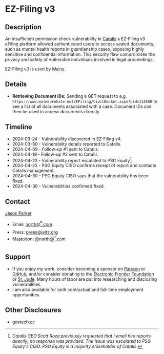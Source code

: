 # EZ-Filing v3

## Description

An insufficient permission check vulnerability in [Catalis](https://catalisgov.com/)'s EZ-Filing v3 eFiling platform allowed authenticated users to access sealed documents, such as mental health reports in guardianship cases, exposing highly sensitive and confidential information. This security flaw compromises the privacy and safety of vulnerable individuals involved in legal proceedings.

EZ-Filing v3 is used by [Maine](https://maineprobate.net/efiling).

## Details

- **Retrieving Document IDs:** Sending a GET request to e.g. `https://www.maineprobate.net/EFiling/CivilDocket.aspx?cid=114600` to see a list of all documents associated with a case. Document IDs can then be used to access documents directly.

## Timeline

- 2024-03-24 - Vulnerability discovered in EZ-Filing v4.
- 2024-03-30 - Vulnerability details reported to Catalis.
- 2024-04-09 - Follow-up #1 sent to Catalis.
- 2024-04-19 - Follow-up #2 sent to Catalis.
- 2024-04-23 - Vulnerability report escalated to PSG Equity[^1].
- 2024-04-23 - PSG Equity CISO confirms receipt of report and contacts Catalis management.
- 2024-04-30 - PSG Equity CISO says that the vulnerability has been fixed.
- 2024-04-30 - Vulnerabilities confirmed fixed.

## Contact

[Jason Parker](https://linktr.ee/northantara)

- Email: [north@ꩰ.com](mailto:north@ꩰ.com)
- Press: [press@jeltz.org](mailto:press@jeltz.org)
- Mastodon: [@north@ꩰ.com](https://ꩰ.com/@north)

## Support

- If you enjoy my work, consider becoming a sponsor on [Patreon](https://patreon.com/northantara) or [GitHub](https://github.com/sponsors/qwell/), and/or consider donating to the [Electronic Frontier Foundation](https://eff.org/donate) or [St. Jude](https://www.stjude.org/donate). Many hours of labor are put into researching and disclosing vulnerabilities.
- I am also available for both contractual and full-time employment opportunities.

## Other Disclosures

- [govtech.cc](https://govtech.cc/)

[^1]: _Catalis CEO Scott Roza previously requested that I email him reports directly; no response was provided. The issue was escalated to PSG Equity's CISO. PSG Equity is a majority stakeholder of Catalis._
